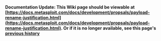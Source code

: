 <!-- Maintainers:  Please do not modify this file directly, create a pull request instead -->

**Documentation Update: This Wiki page should be viewable at [https://docs.metasploit.com/docs/development/propsals/payload-rename-justification.html](https://docs.metasploit.com/docs/development/propsals/payload-rename-justification.html). Or if it is no longer available, see this page's [previous history](./_history)**

